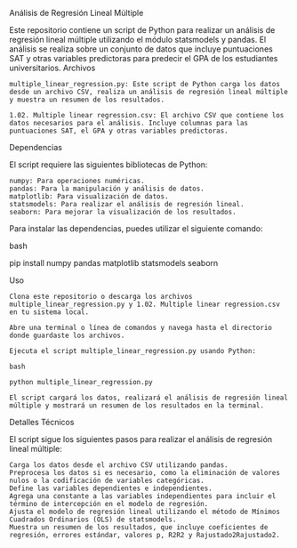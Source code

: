 Análisis de Regresión Lineal Múltiple

Este repositorio contiene un script de Python para realizar un análisis de regresión lineal múltiple utilizando el módulo statsmodels y pandas. El análisis se realiza sobre un conjunto de datos que incluye puntuaciones SAT y otras variables predictoras para predecir el GPA de los estudiantes universitarios.
Archivos

    multiple_linear_regression.py: Este script de Python carga los datos desde un archivo CSV, realiza un análisis de regresión lineal múltiple y muestra un resumen de los resultados.

    1.02. Multiple linear regression.csv: El archivo CSV que contiene los datos necesarios para el análisis. Incluye columnas para las puntuaciones SAT, el GPA y otras variables predictoras.

Dependencias

El script requiere las siguientes bibliotecas de Python:

    numpy: Para operaciones numéricas.
    pandas: Para la manipulación y análisis de datos.
    matplotlib: Para visualización de datos.
    statsmodels: Para realizar el análisis de regresión lineal.
    seaborn: Para mejorar la visualización de los resultados.

Para instalar las dependencias, puedes utilizar el siguiente comando:

bash

pip install numpy pandas matplotlib statsmodels seaborn

Uso

    Clona este repositorio o descarga los archivos multiple_linear_regression.py y 1.02. Multiple linear regression.csv en tu sistema local.

    Abre una terminal o línea de comandos y navega hasta el directorio donde guardaste los archivos.

    Ejecuta el script multiple_linear_regression.py usando Python:

    bash

    python multiple_linear_regression.py

    El script cargará los datos, realizará el análisis de regresión lineal múltiple y mostrará un resumen de los resultados en la terminal.

Detalles Técnicos

El script sigue los siguientes pasos para realizar el análisis de regresión lineal múltiple:

    Carga los datos desde el archivo CSV utilizando pandas.
    Preprocesa los datos si es necesario, como la eliminación de valores nulos o la codificación de variables categóricas.
    Define las variables dependientes e independientes.
    Agrega una constante a las variables independientes para incluir el término de intercepción en el modelo de regresión.
    Ajusta el modelo de regresión lineal utilizando el método de Mínimos Cuadrados Ordinarios (OLS) de statsmodels.
    Muestra un resumen de los resultados, que incluye coeficientes de regresión, errores estándar, valores p, R2R2 y Rajustado2Rajustado2​.
